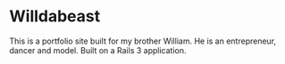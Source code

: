 <h1>Willdabeast</h1>
<p>This is a portfolio site built for my brother William. He is an entrepreneur, dancer and model.
Built on a Rails 3 application.</p>

